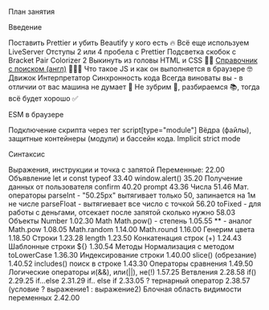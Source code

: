 План занятия

Введение

Поставить Prettier и убить Beautify у кого есть 🔥
Всё еще используем LiveServer
Отступы 2 или 4 пробела с Prettier
Подсветка скобок с Bracket Pair Colorizer 2
Выкинуть из головы HTML и CSS 🤷‍♂️
[Справочник с поиском (англ)](https://devdocs.io/) 👨🏻‍💻
Что такое JS и как он выполняется в браузере 🤓
    Движок
    Интерпретатор
    Синхронность кода
Всегда виноваты вы - в отличии от вас машина не думает 🤖
Не зубрим 💩, разбираемся 📚, тогда всё будет хорошо ✅

ESM в браузере

Подключение скрипта через тег script[type="module"]
Вёдра (файлы), защитные контейнеры (модули) и бассейн кода.
Implicit strict mode

Синтаксис

Выражения, инструкции и точка с запятой
Переменные: 22.00
    Объявление let и const
    typeof 33.40
    window.alert() 35.20
Получение данных от пользователя
    confirm 40.20
    prompt 43.36
Числа 51.46
    Мат. операторы
        parseInt - "50.25px" вытягивает только 50, запинается на 1м не числе
        parseFloat - вытягиевает все число с точкой 56.20
        toFixed - для работы с деньгами, отсекает после запятой сколько нужно 58.03
    Объекты
        Number 1.02.30
        Math 
            Math.pow() - степень 1.05.55
            ** - аналог Math.pow 1.08.05
            Math.random 1.14.00
            Math.round 1.16.00
            Генерим цвета 1.18.50
Строки 1.23.28
    length 1.23.50
    Конкатенация строк (+) 1.24.43
    Шаблонные строки ${} 1.30.54
    Методы
        Нормализация с методом toLowerCase 1.36.30
        Индексирование строки 1.40.00
        slice() (обрезание) 1.40.52
        includes() поиск в строке 1.43.30
Операторы сравнения 1.49.50
Логические операторы и(&&), или(||), не(!) 1.57.25
Ветвления 2.28.58
    if() 2.29.25
    if...else 2.31.29
    if.. else if 2.33.05
    ? тернарный оператор 2.38.57 (условие ? выражение1 : выражение2)
Блочная область видимости переменных 2.42.00